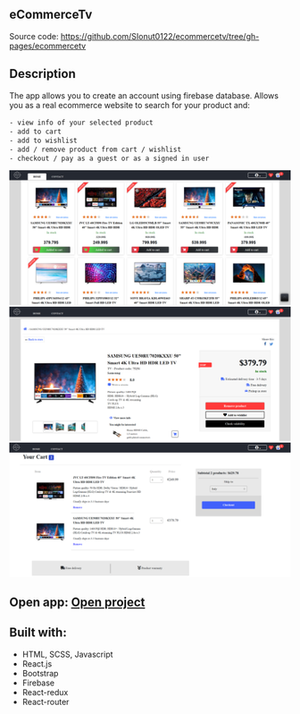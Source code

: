 ## eCommerceTv
Source code: https://github.com/SIonut0122/ecommercetv/tree/gh-pages/ecommercetv

## Description

The app allows you to create an account using firebase database. Allows you as a real ecommerce website to search for your product and:

	- view info of your selected product
	- add to cart
	- add to wishlist
	- add / remove product from cart / wishlist
	- checkout / pay as a guest or as a signed in user


![alt text](https://raw.githubusercontent.com/SIonut0122/ecommercetv/gh-pages/static/media/ecommtv1.png)
![alt text](https://raw.githubusercontent.com/SIonut0122/ecommercetv/gh-pages/static/media/ecommtv2.png)
![alt text](https://raw.githubusercontent.com/SIonut0122/ecommercetv/gh-pages/static/media/ecommtv3.png)

## Open app: [Open project](https://sionut0122.github.io/ecommercetv/)

## Built with:

- HTML, SCSS, Javascript
- React.js
- Bootstrap
- Firebase
- React-redux
- React-router

